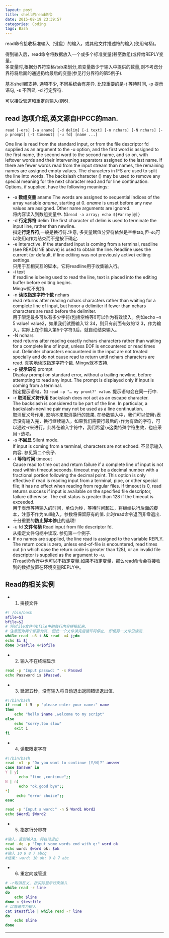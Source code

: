 ```yaml
---
layout: post
title: shell的read命令
date: 2015-08-19 23:39:57
categories: Coding
tags: Bash
---
```


read命令接收标准输入（键盘）的输入，或其他文件描述符的输入(使用句柄)。  

得到输入后，read命令将数据放入一个或多个标准变量(甚至数组)或传给REPLY变量。  
多变量时,根据分界符空格/tab来划分,若变量数少于输入中提供的数量,则不考虑分界符将后面的通通扔给最后的变量(参见行分界符的第5例子).

基本shell都支持. 选项不少, 不同系统会有差异. 比较重要的是-t 等待时间, -p 提示语句, -s 不回显, -d 行定界符.

可以接受管道和重定向输入(例6).  

## read 选项介绍,英文源自HPCC的man.

`read [-ers] [-a aname] [-d delim] [-i text] [-n nchars] [-N nchars] [-p prompt] [-t timeout] [-u fd] [name ...]`

One  line  is  read  from  the  standard  input, or from the file descriptor fd supplied as an argument to the -u option, and the first word is assigned to the first name, the second word to the second name,  and  so  on,  with leftover  words  and  their intervening separators assigned to the last name.  If there are fewer words read from the input stream than names, the remaining names are assigned empty values.  The characters in IFS  are  used  to split  the  line  into words.  The backslash character (\) may be used to remove any special meaning for the next character read and for line continuation.  Options, if supplied, have the following meanings:

- -a  **数组变量** aname
    The words are assigned to sequential indices of the array variable *aname*, starting at 0. *aname* is unset before any new values are assigned. Other name arguments are ignored.  
    将内容读入到数组变量中. 如`read -a array; echo ${#array[@]}`
- -d  **行定界符** delim
    The first character of delim is used to terminate the input line, rather than newline.  
    指定**行定界符**,一般是换行符.注意, 多变量赋值分界符依然是空格tab,但`-dq`可以使用q作为结束而不是按下确定.
- -e    Interactive. 
    If the standard input is coming from a terminal, readline (see READLINE above) is used to obtain the line. Readline uses the current (or default, if line editing was not previously active) editing settings.  
    只用于互相交互的脚本，它将readline用于收集输入行。
- -i   text  
     If readline is being used to read the line, text is placed into the editing buffer before editing begins.  
     Mingw就不支持.
- -n  **读取指定字符个数** nchars  
    read returns after reading nchars characters rather than waiting for a complete line of input, but honor a delimiter if fewer than nchars characters are read before the delimiter.  
    用于限定最多可以有多少字符(包括空格等!)可以作为有效读入。例如echo –n 5 value1 value2，如果我们试图输入12  34，则只有前面有效的12 3，作为输入，实际上在你输入第5个字符3后，就自动结束输入。
- -N   nchars  
    read returns after reading exactly nchars characters rather than waiting for a complete line of input, unless EOF is  encountered or read times out. Delimiter characters encountered in the input are not treated specially and do not cause read to return until nchars characters are read.
    真实地读取指定字符个数. Mingw就不支持.
- -p  **提示语句** prompt  
    Display prompt on standard error, without a trailing newline, before attempting to read any input. The prompt is displayed only if input is coming from a terminal.  
    指定提示语句，如 `read –p "… my promt?" value`. 提示语句会在同一行中.
- -r  **取消反义符作用**  Backslash does not act as an escape character.    
	The backslash is considered to be part of the line. In particular, a backslash-newline pair may not be used as a line continuation.  
	取消反义号作用, 影响本来取消换行的效果. 在参数输入中，我们可以使用`\`表示没有输入完，换行继续输入，如果我们需要行最后的`\`作为有效的字符，可以通过-r来进行。此外在输入字符中，我们希望`\n`这类特殊字符生效，也应采用-r选项。
- -s  **不回显** Silent mode.      
	If input is coming from a terminal, characters are not echoed.
	不显示输入内容. 参见第二个例子.
- -t  **等待时间** timeout    
    Cause read to time out and return failure if a complete line of input is not read within timeout seconds. timeout may be  a decimal number with a fractional portion following the decimal point. This option is only effective if read is reading input from a terminal, pipe, or other special file; it has no effect when reading from regular files. If timeout is 0, read returns success if input is available on the specified file descriptor, failure otherwise. The exit status is greater than 128 if the timeout is exceeded.   
    用于表示等待输入的时间，单位为秒，等待时间超过，将继续执行后面的脚本，注意不作为null输入，参数将保留原有的值. 此时read命令返回非零退出. 十分重要的**防止脚本停止**的选项!
- -u fd  **文件句柄** Read input from file descriptor fd.  
	从指定文件句柄中读取. 参见第一个例子.
- If no names are supplied, the line read is assigned to the variable REPLY. The return code is zero, unless end-of-file is encountered, read times out (in which case the return code is greater than 128), or an invalid file descriptor is supplied as the argument to -u.  
在read命令行中也可以不指定变量.如果不指定变量，那么read命令会将接收到的数据放置在环境变量REPLY中。

## Read的相关实例

- 1. 拼接文件

~~~bash
#! /bin/bash
afile=$1
bfile=$2
# 将afile文件与bfile中的每行内容拼接起来. 
# 注意因为两个都要为真, 因此一个文件读完后循环将停止, 即使另一文件没读完.
while read -u3 i && read -u4 j;do
echo $i $j
done 3<$afile 4<$bfile
~~~

- 2. 输入不在终端显示

~~~bash
read -p "Input passwd: " -s Passwd
echo Password is $Passwd. 
~~~

- 3. 延迟五秒，没有输入将自动退出返回错误退出值.

~~~bash
#!/bin/bash 
if read -t 5 -p "please enter your name:" name 
then 
    echo "hello $name ,welcome to my script" 
else 
    echo "sorry,too slow"
    exit 1 
fi 
~~~

- 4. 读取限定字符

~~~bash
#!/bin/bash 
read -n1 -p "Do you want to continue [Y/N]?" answer
case $answer in 
Y | y) 
      echo "fine ,continue";; 
N | n) 
      echo "ok,good bye";; 
*) 
     echo "error choice";; 
esac 

read -p "Input a word:" -n 5 Word1 Word2
echo $Word1 $Word2
~~~

- 5. 指定行分界符

~~~bash
#输入，直到输入q，将自动退出
read -dq -p "Input some words end with q:" word ok
echo word: $word ok: $ok
#输入 10 9 8 7 abcq
#结果: word: 10 ok: 9 8 7 abc
~~~

- 6. 重定向或管道

~~~bash
# -r取消反义, 按实际显示行来输入
while read -r line
do
    echo $line
done < $testfile
# 以管道作为输入
cat $testfile | while read -r line
do
    echo $line
done
~~~

------
